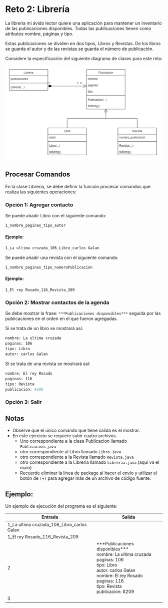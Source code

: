 # Reto 2: Librería
La librería mi ávido lector quiere una aplicación para mantener un inventario de las publicaciones disponibles. Todas las publicaciones tienen como atributos nombre, páginas y tipo.

Estas publicaciones se dividen en dos tipos, Libros y Revistas. De los libros se guarda el autor y de las revistas se guarda el número de publicación.

Considere la especificación del siguiente diagrama de clases para este reto:
 
![Diagram](../../../../Assets/img/Cycle2_Task2_Diagram.png)
 
## Procesar Comandos

En la clase Librería, se debe definir la función procesar comandos que realiza las siguientes operaciones:

### Opción 1: Agregar contacto

Se puede añadir Libro con el siguiente comando:

```bash
1_nombre_paginas_tipo_autor
```

#### Ejemplo:
```bash
1_La ultima cruzada_106_Libro_carlos Galan
```

Se puede añadir una revista con el siguiente comando:
```bash
1_nombre_paginas_tipo_numeroPublicacion
```

#### Ejemplo:
```
1_El rey Rosado_116_Revista_209
```

### Opción 2: Mostrar contactos de la agenda

Se debe mostrar la frase: `***Publicaciones disponibles***` seguida por las publicaciones en el orden en el que fueron agregadas.

Si se trata de un libro se mostrará así:
```bash
nombre: La ultima cruzada
paginas: 106
tipo: Libro
autor: carlos Galan
```
 
Si se trata de una revista se mostrará así:
```bash
nombre: El rey Rosado
paginas: 116
tipo: Revista
publicacion: #209
```

### Opción 3: Salir

## Notas
- Observe que el único comando que tiene salida es el mostrar.
- En este ejercicio se requiere subir cuatro archivos. 
  - Uno correspondiente a la clase Publicacion llamado `Publicacion.java`
  - otro correspondiente al Libro llamado `Libro.java`
  - otro correspondiente a la Revista llamado `Revista.java`
  - otro correspondiente a la Libreria llamado `Libreria.java` (aquí va el main)
  - Recuerde eliminar la línea de package al hacer el envío y utilizar el botón de `[+]` para agregar más de un archivo de código fuente. 

 

## Ejemplo:

Un ejemplo de ejecución del programa es el siguiente: 

| Entrada                                      | Salida                           |
| -------------------------------------------- | -------------------------------- |
| 1_La ultima cruzada_106_Libro_carlos Galan   |                                  |
| 1_El rey Rosado_116_Revista_209              |                                  |
| 2                                            | \*\*\*Publicaciones disponibles***<br />nombre: La ultima cruzada<br />paginas: 106<br />tipo: Libro<br />autor: carlos Galan<br />nombre: El rey Rosado<br />paginas: 116<br />tipo: Revista<br />publicacion: #209  |
| 3                                            |                                  |
